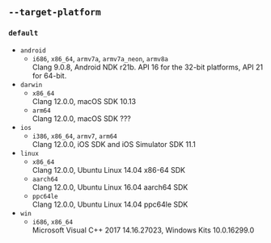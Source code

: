 ## `--target-platform`
### `default`
* `android`
  * `i686`, `x86_64`, `armv7a`, `armv7a_neon`, `armv8a`  
  Clang 9.0.8, Android NDK r21b. API 16 for the 32-bit platforms, API 21 for 64-bit.
* `darwin`
  * `x86_64`  
  Clang 12.0.0, macOS SDK 10.13 
  * `arm64`   
  Clang 12.0.0, macOS SDK ??? 
* `ios`  
  * `i386`, `x86_64`, `armv7`, `arm64`  
     Clang 12.0.0, iOS SDK and iOS Simulator SDK 11.1 
* `linux`  
  * `x86_64`  
  Clang 12.0.0, Ubuntu Linux 14.04 x86-64 SDK 
  * `aarch64`  
  Clang 12.0.0, Ubuntu Linux 16.04 aarch64 SDK 
  * `ppc64le`  
  Clang 12.0.0, Ubuntu Linux 14.04 ppc64le SDK 
* `win`
  * `i686`, `x86_64`  
    Microsoft Visual C++ 2017 14.16.27023, Windows Kits 10.0.16299.0
